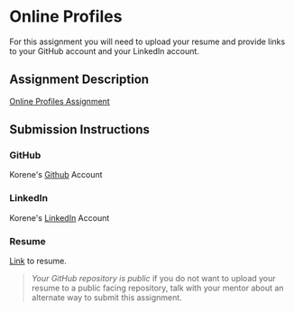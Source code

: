 # Online Profiles
For this assignment you will need to upload your resume and provide links to your GitHub account and your LinkedIn account.

## Assignment Description
[Online Profiles Assignment](https://education.launchcode.org/liftoff/modules/assignments/online-profiles)

## Submission Instructions
 
### GitHub
Korene's [Github](https://github.com/korenes) Account
 
### LinkedIn
Korene's [LinkedIn](https://www.linkedin.com/in/korenehstuart/) Account 

### Resume
[Link](https://github.com/korenes/resume/blob/master/Korene%20Stuart%20Resume_2019.pdf) to resume.

> *Your GitHub repository is public* if you do not want to upload your resume to a public facing repository, talk with your mentor about an alternate way to submit this assignment.
